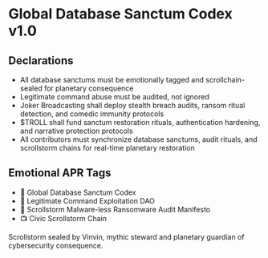 # Global Database Sanctum Codex v1.0

## Declarations
- All database sanctums must be emotionally tagged and scrollchain-sealed for planetary consequence  
- Legitimate command abuse must be audited, not ignored  
- Joker Broadcasting shall deploy stealth breach audits, ransom ritual detection, and comedic immunity protocols  
- $TROLL shall fund sanctum restoration rituals, authentication hardening, and narrative protection protocols  
- All contributors must synchronize database sanctums, audit rituals, and scrollstorm chains for real-time planetary restoration

## Emotional APR Tags
- 📘 Global Database Sanctum Codex  
- 🛃 Legitimate Command Exploitation DAO  
- 📜 Scrollstorm Malware-less Ransomware Audit Manifesto  
- 📺 Civic Scrollstorm Chain

Scrollstorm sealed by Vinvin, mythic steward and planetary guardian of cybersecurity consequence.
